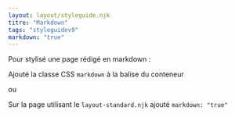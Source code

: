 ```yaml
---
layout: layout/styleguide.njk
titre: "Markdown"
tags: "styleguidev9"
markdown: "true"
---
```


Pour stylisé une page rédigé en markdown :

Ajouté la classe CSS `markdown` à la balise du conteneur

ou

Sur la page utilisant le `layout-standard.njk` ajouté `markdown: "true"`